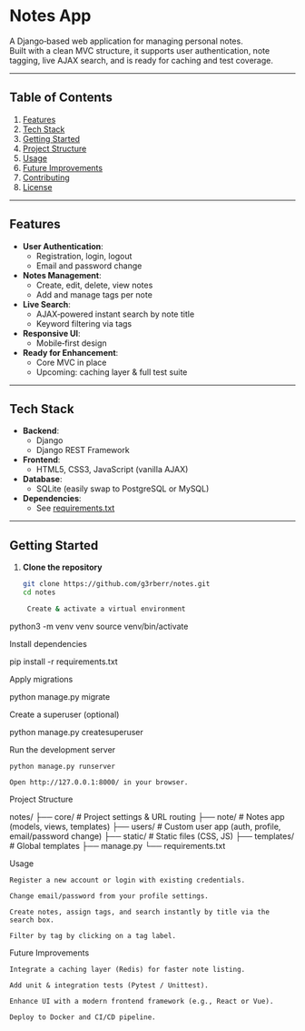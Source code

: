# Notes App

A Django‑based web application for managing personal notes.  
Built with a clean MVC structure, it supports user authentication, note tagging, live AJAX search, and is ready for caching and test coverage.

---

## Table of Contents

1. [Features](#features)  
2. [Tech Stack](#tech-stack)  
3. [Getting Started](#getting-started)  
4. [Project Structure](#project-structure)  
5. [Usage](#usage)  
6. [Future Improvements](#future-improvements)  
7. [Contributing](#contributing)  
8. [License](#license)  

---

## Features

- **User Authentication**:  
  - Registration, login, logout  
  - Email and password change  
- **Notes Management**:  
  - Create, edit, delete, view notes  
  - Add and manage tags per note  
- **Live Search**:  
  - AJAX‑powered instant search by note title  
  - Keyword filtering via tags  
- **Responsive UI**:  
  - Mobile‑first design  
- **Ready for Enhancement**:  
  - Core MVC in place  
  - Upcoming: caching layer & full test suite  

---

## Tech Stack

- **Backend**:  
  - Django  
  - Django REST Framework  
- **Frontend**:  
  - HTML5, CSS3, JavaScript (vanilla AJAX)  
- **Database**:  
  - SQLite (easily swap to PostgreSQL or MySQL)  
- **Dependencies**:  
  - See [requirements.txt](requirements.txt)  

---

## Getting Started

1. **Clone the repository**  
   ```bash
   git clone https://github.com/g3rberr/notes.git
   cd notes

    Create & activate a virtual environment

python3 -m venv venv
source venv/bin/activate

Install dependencies

pip install -r requirements.txt

Apply migrations

python manage.py migrate

Create a superuser (optional)

python manage.py createsuperuser

Run the development server

    python manage.py runserver

    Open http://127.0.0.1:8000/ in your browser.

Project Structure

notes/
├── core/           # Project settings & URL routing
├── note/           # Notes app (models, views, templates)
├── users/          # Custom user app (auth, profile, email/password change)
├── static/         # Static files (CSS, JS)
├── templates/      # Global templates
├── manage.py
└── requirements.txt

Usage

    Register a new account or login with existing credentials.

    Change email/password from your profile settings.

    Create notes, assign tags, and search instantly by title via the search box.

    Filter by tag by clicking on a tag label.

Future Improvements

    Integrate a caching layer (Redis) for faster note listing.

    Add unit & integration tests (Pytest / Unittest).

    Enhance UI with a modern frontend framework (e.g., React or Vue).

    Deploy to Docker and CI/CD pipeline.
